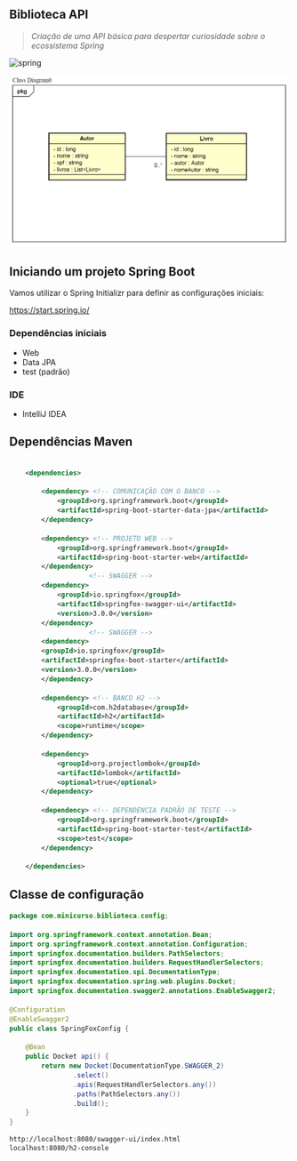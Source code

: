 ## Biblioteca API
> *Criação de uma API básica para despertar curiosidade sobre o ecossistema Spring*

![spring](https://github.com/martaago/assets/blob/main/spring.png)


![diagrama](https://raw.githubusercontent.com/Oficina-spring/biblioteca-api/develop_v2/src/main/java/com/minicurso/biblioteca/doc/diagrama.png)

## Iniciando um projeto Spring Boot

Vamos utilizar o Spring Initializr para definir as configurações iniciais:

https://start.spring.io/

### Dependências iniciais
- Web
- Data JPA
- test (padrão)

### IDE
- IntelliJ IDEA

## Dependências Maven

```xml

	<dependencies>

		<dependency> <!-- COMUNICAÇÃO COM O BANCO -->
			<groupId>org.springframework.boot</groupId>
			<artifactId>spring-boot-starter-data-jpa</artifactId>
		</dependency>

		<dependency> <!-- PROJETO WEB -->
			<groupId>org.springframework.boot</groupId>
			<artifactId>spring-boot-starter-web</artifactId>
		</dependency>
					<!-- SWAGGER -->
		<dependency>
			<groupId>io.springfox</groupId>
			<artifactId>springfox-swagger-ui</artifactId>
			<version>3.0.0</version>
		</dependency>
					<!-- SWAGGER -->
		<dependency>
		<groupId>io.springfox</groupId>
		<artifactId>springfox-boot-starter</artifactId>
		<version>3.0.0</version>
		</dependency>

		<dependency> <!-- BANCO H2 -->
			<groupId>com.h2database</groupId>
			<artifactId>h2</artifactId>
			<scope>runtime</scope>
		</dependency>

		<dependency>
			<groupId>org.projectlombok</groupId>
			<artifactId>lombok</artifactId>
			<optional>true</optional>
		</dependency>

		<dependency> <!-- DEPENDENCIA PADRÃO DE TESTE -->
			<groupId>org.springframework.boot</groupId>
			<artifactId>spring-boot-starter-test</artifactId>
			<scope>test</scope>
		</dependency>

	</dependencies>

```

## Classe de configuração 

```java
package com.minicurso.biblioteca.config;

import org.springframework.context.annotation.Bean;
import org.springframework.context.annotation.Configuration;
import springfox.documentation.builders.PathSelectors;
import springfox.documentation.builders.RequestHandlerSelectors;
import springfox.documentation.spi.DocumentationType;
import springfox.documentation.spring.web.plugins.Docket;
import springfox.documentation.swagger2.annotations.EnableSwagger2;

@Configuration
@EnableSwagger2
public class SpringFoxConfig {

    @Bean
    public Docket api() {
        return new Docket(DocumentationType.SWAGGER_2)
                .select()
                .apis(RequestHandlerSelectors.any())
                .paths(PathSelectors.any())
                .build();
    }
}
```

    http://localhost:8080/swagger-ui/index.html
    localhost:8080/h2-console

